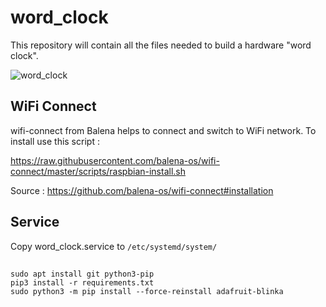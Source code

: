 # word_clock

This repository will contain all the files needed to build a hardware "word clock".

![word_clock](https://user-images.githubusercontent.com/1651603/143878746-50eb6f86-4df7-41d1-9da9-13b445194868.jpg)

## WiFi Connect

wifi-connect from Balena helps to connect and switch to WiFi network. To install use this script :

https://raw.githubusercontent.com/balena-os/wifi-connect/master/scripts/raspbian-install.sh

Source : https://github.com/balena-os/wifi-connect#installation

## Service

Copy word_clock.service to `/etc/systemd/system/`

## 

```
sudo apt install git python3-pip
pip3 install -r requirements.txt
sudo python3 -m pip install --force-reinstall adafruit-blinka
```


    
